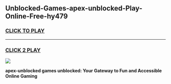 
## Unblocked-Games-apex-unblocked-Play-Online-Free-hy479
<h3>
<a href="https://premium76.site?title=apex-unblocked&ref=26A">CLICK TO PLAY</a></h3>
<hr>

<h3>
<a href="https://premium76.site?title=apex-unblocked&ref=26A">CLICK 2 PLAY</a>
  
</h3>

<a href="https://premium76.site?title=apex-unblocked&ref=26A"><img src="https://clearcache.store/games.png"></a>


**apex-unblocked games unblocked: Your Gateway to Fun and Accessible Online Gaming**
